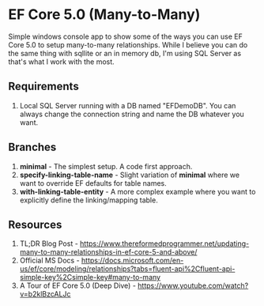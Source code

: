 # EF Core 5.0 (Many-to-Many)

Simple windows console app to show some of the ways you can use EF Core 5.0 to setup many-to-many relationships. While I believe you can do the same thing with sqllite or an in memory db, I'm using SQL Server as that's what I work with the most.

## Requirements
 1. Local SQL Server running with a DB named "EFDemoDB". You can always change the connection string and name the DB whatever you want.

## Branches

 1. **minimal** - The simplest setup. A code first approach.
 2. **specify-linking-table-name** - Slight variation of **minimal** where we want to override EF defaults for table names.
 3. **with-linking-table-entity** - A more complex example where you want to explicitly define the linking/mapping table.

## Resources
1. TL;DR Blog Post - https://www.thereformedprogrammer.net/updating-many-to-many-relationships-in-ef-core-5-and-above/
2. Official MS Docs - https://docs.microsoft.com/en-us/ef/core/modeling/relationships?tabs=fluent-api%2Cfluent-api-simple-key%2Csimple-key#many-to-many
3. A Tour of EF Core 5.0 (Deep Dive) - https://www.youtube.com/watch?v=b2klBzcALJc
